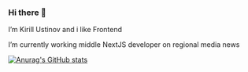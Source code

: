### Hi there 👋

<!--
**YKMman/YKMman** is a ✨ _special_ ✨ repository because its `README.md` (this file) appears on your GitHub profile.

Here are some ideas to get you started:

- 🔭 I’m currently working on ...
- 🌱 I’m currently learning ...
- 👯 I’m looking to collaborate on ...
- 🤔 I’m looking for help with ...
- 💬 Ask me about ...
- 📫 How to reach me: ...
- 😄 Pronouns: ...
- ⚡ Fun fact: ...
-->
I’m Kirill Ustinov and i like Frontend 

I’m currently working middle NextJS developer on regional media news

[![Anurag's GitHub stats](https://github-readme-stats.vercel.app/api?username=YKMman&show_icons=true)](https://github.com/anuraghazra/github-readme-stats)

